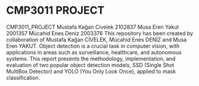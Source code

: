 # CMP3011 PROJECT
CMP3011_PROJECT
Mustafa Kağan Civelek 2102837
Musa Eren Yakut 2001357
Mücahid Enes Deniz 2003376
This repository has been created by collaboration of Mustafa Kağan CİVELEK, Mücahid Enes DENİZ and Musa Eren YAKUT.
Object detection is a crucial task in computer vision, with applications in areas such as surveillance, healthcare, and autonomous systems. This report presents the methodology, implementation, and evaluation of two popular object detection models, SSD (Single Shot MultiBox Detector) and YOLO (You Only Look Once), applied to mask classification.

